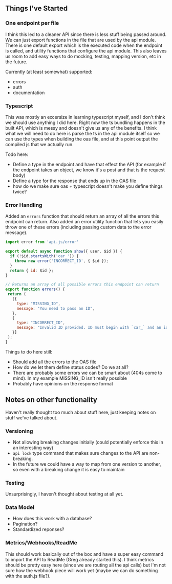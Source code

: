 ## Things I've Started

### One endpoint per file

I think this led to a cleaner API since there is less stuff being passed around. We can just export functions in the file that are used by the api module. There is one default export which is the executed code when the endpoint is called, and utility functions that configure the api module. This also leaves us room to add easy ways to do mocking, testing, mapping version, etc in the future. 

Currently (at least somewhat) supported:
* errors
* auth
* documentation

### Typescript

This was mostly an excersize in learning typescript myself, and I don't think we should use anything I did here. Right now the ts bundling happens in the built API, which is messy and doesn't give us any of the benefits. I think what we will need to do here is parse the ts in the api module itself so we can use the types when building the oas file, and at this point output the compiled js that we actually run.

Todo here:
* Define a type in the endpoint and have that effect the API (for example if the endpoint takes an object, we know it's a post and that is the request body)
* Define a type for the response that ends up in the OAS file
* how do we make sure oas + typescript doesn't make you define things twice?

### Error Handling

Added an `errors` function that should return an array of all the errors this endpoint can return. Also added an error utility function that lets you easily throw one of these errors (including passing custom data to the error message).

```js
import error from 'api.js/error'

export default async function show({ user, $id }) {
  if (!$id.startsWith('car_')) {
    throw new error('INCORRECT_ID', { $id });
  }
  return { id: $id };
}

// Returns an array of all possible errors this endpoint can return
export function errors() {
 return (
   [{
     type: "MISSING_ID",
     message: "You need to pass an ID",
   },
   {
     type: "INCORRECT_ID",
     message: "Invalid ID provided. ID must begin with `car_` and an id of `$id` was provided.",
   }]
 );
}
```

Things to do here still:
- Should add all the errors to the OAS file
- How do we let them define status codes? Do we at all? 
- There are probably some errors we can be smart about (404s come to mind). In my example MISSING_ID isn't really possible
- Probably have opinions on the response format

## Notes on other functionality

Haven't really thought too much about stuff here, just keeping notes on stuff we've talked about.

### Versioning

* Not allowing breaking changes initially (could potentially enforce this in an interesting way)
* `api lock` type command that makes sure changes to the API are non-breaking. 
* In the future we could have a way to map from one version to another, so even with a breaking change it is easy to maintain

### Testing

Unsurprisingly, I haven't thought about testing at all yet.

### Data Model

* How does this work with a database? 
* Pagination? 
* Standardized reponses?

### Metrics/Webhooks/ReadMe

This should work basically out of the box and have a super easy command to import the API to ReadMe (Greg already started this). I think metrics should be pretty easy here (since we are routing all the api calls) but I'm not sure how the webhook piece will work yet (maybe we can do something with the auth.js file?).
